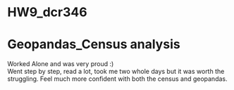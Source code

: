 # HW9_dcr346

# Geopandas_Census analysis

Worked Alone and was very proud :) <br>
Went step by step, read a lot, took me two whole days but it was worth the struggling. Feel much more confident with both the census and geopandas.
